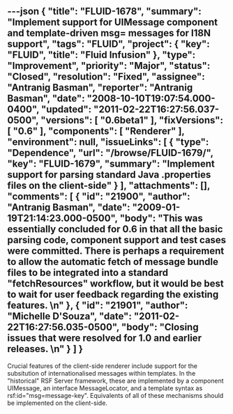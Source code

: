 ---json
{
  "title": "FLUID-1678",
  "summary": "Implement support for UIMessage component and template-driven msg= messages for I18N support",
  "tags": "FLUID",
  "project": {
    "key": "FLUID",
    "title": "Fluid Infusion"
  },
  "type": "Improvement",
  "priority": "Major",
  "status": "Closed",
  "resolution": "Fixed",
  "assignee": "Antranig Basman",
  "reporter": "Antranig Basman",
  "date": "2008-10-10T19:07:54.000-0400",
  "updated": "2011-02-22T16:27:56.037-0500",
  "versions": [
    "0.6beta1"
  ],
  "fixVersions": [
    "0.6"
  ],
  "components": [
    "Renderer"
  ],
  "environment": null,
  "issueLinks": [
    {
      "type": "Dependence",
      "url": "/browse/FLUID-1679/",
      "key": "FLUID-1679",
      "summary": "Implement support for parsing standard Java .properties files on the client-side"
    }
  ],
  "attachments": [],
  "comments": [
    {
      "id": "21900",
      "author": "Antranig Basman",
      "date": "2009-01-19T21:14:23.000-0500",
      "body": "This was essentially concluded for 0.6 in that all the basic parsing code, component support and test cases were committed. There is perhaps a requirement to allow the automatic fetch of message bundle files to be integrated into a standard \"fetchResources\" workflow, but it would be best to wait for user feedback regarding the existing features.&#x20;\n"
    },
    {
      "id": "21901",
      "author": "Michelle D'Souza",
      "date": "2011-02-22T16:27:56.035-0500",
      "body": "Closing issues that were resolved for 1.0 and earlier releases.&#x20;\n"
    }
  ]
}
---
Crucial features of the client-side renderer include support for the subsitution of internationalised messages within templates. In the "historical" RSF Server framework, these are implemented by a component UIMessage, an interface MessageLocator, and a template syntax as rsf:id="msg=message-key". Equivalents of all of these mechanisms should be implemented on the client-side.

        